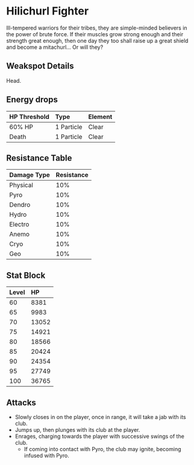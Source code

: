 # Hilichurl Fighter

Ill-tempered warriors for their tribes, they are simple-minded believers in the power of brute force. If their muscles grow strong enough and their strength great enough, then one day they too shall raise up a great shield and become a mitachurl... Or will they?

## Weakspot Details

Head.

## Energy drops

| HP Threshold | Type       | Element |
| :----------- | :--------- | :------ |
| 60% HP       | 1 Particle | Clear  |
| Death        | 1 Particle | Clear  |

## Resistance Table

| Damage Type | Resistance |
| :---------- | :--------- |
| Physical    | 10%        |
| Pyro        | 10%        |
| Dendro      | 10%        |
| Hydro       | 10%        |
| Electro     | 10%        |
| Anemo       | 10%        |
| Cryo        | 10%        |
| Geo         | 10%        |

## Stat Block

| Level | HP    |
| :---- | :---- |
| 60    | 8381  |
| 65    | 9983  |
| 70    | 13052 |
| 75    | 14921 |
| 80    | 18566 |
| 85    | 20424 |
| 90    | 24354 |
| 95    | 27749 |
| 100   | 36765 |

## Attacks

* Slowly closes in on the player, once in range, it will take a jab with its club.
* Jumps up, then plunges with its club at the player.
* Enrages, charging towards the player with successive swings of the club.
  * If coming into contact with Pyro, the club may ignite, becoming infused with Pyro.